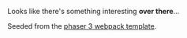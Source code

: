 Looks like there's something interesting **over there**...




Seeded from the [phaser 3 webpack template](photonstorm/phaser3-project-template).
